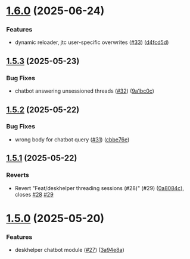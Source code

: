 # [1.6.0](https://github.com/phonevox/voxbot/compare/v1.5.3...v1.6.0) (2025-06-24)


### Features

* dynamic reloader, jtc user-specific overwrites ([#33](https://github.com/phonevox/voxbot/issues/33)) ([d4fcd5d](https://github.com/phonevox/voxbot/commit/d4fcd5dbbc9a64e425367912c85875df14fa845c))



## [1.5.3](https://github.com/phonevox/voxbot/compare/v1.5.2...v1.5.3) (2025-05-23)


### Bug Fixes

* chatbot answering unsessioned threads ([#32](https://github.com/phonevox/voxbot/issues/32)) ([9a1bc0c](https://github.com/phonevox/voxbot/commit/9a1bc0cf2c01e8470bbd4f00816b49e89ecc9775))



## [1.5.2](https://github.com/phonevox/voxbot/compare/v1.5.1...v1.5.2) (2025-05-22)


### Bug Fixes

* wrong body for chatbot query ([#31](https://github.com/phonevox/voxbot/issues/31)) ([cbbe76e](https://github.com/phonevox/voxbot/commit/cbbe76e210499131dc8bebd69a2d50ed4a7849d0))



## [1.5.1](https://github.com/phonevox/voxbot/compare/v1.5.0...v1.5.1) (2025-05-22)


### Reverts

* Revert "Feat/deskhelper threading sessions (#28)" (#29) ([0a8084c](https://github.com/phonevox/voxbot/commit/0a8084c7e21d409a1818acf1be02b20802298b81)), closes [#28](https://github.com/phonevox/voxbot/issues/28) [#29](https://github.com/phonevox/voxbot/issues/29)



# [1.5.0](https://github.com/phonevox/voxbot/compare/v1.4.2...v1.5.0) (2025-05-20)


### Features

* deskhelper chatbot module ([#27](https://github.com/phonevox/voxbot/issues/27)) ([3a94e8a](https://github.com/phonevox/voxbot/commit/3a94e8a4b801a1768c40d1bb506473a3e86d5048))



